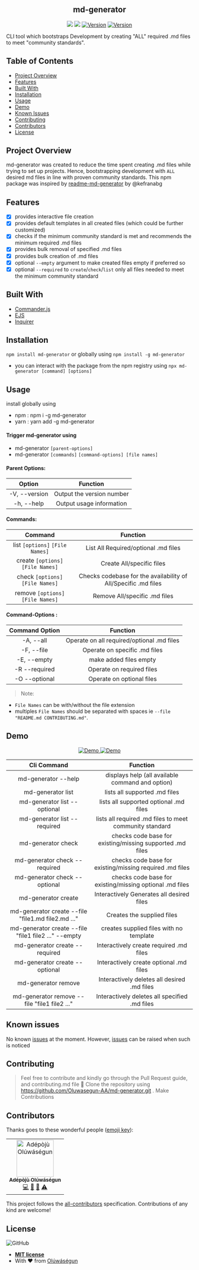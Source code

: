 <h2 align="center">md-generator</h2>
<p align="center">
<a href="https://npmjs.com/package/md-generator"><img src="https://img.shields.io/npm/dm/md-generator.svg?style=flat" /></a>
<a href="https://codeclimate.com/github/Oluwasegun-AA/md-generator/maintainability"><img src="https://api.codeclimate.com/v1/badges/2b739eec6ec45004c4cd/maintainability" /></a>
<a href="#contributors"><img src="https://img.shields.io/badge/all_contributors-1-orange.svg?style=flat-square" alt="Version"></a>
<a href="https://www.npmjs.com/package/md-generator" target="_blank">
    <img alt="Version" src="https://img.shields.io/npm/v/md-generator.svg">
  </a>
</p>
CLI tool which bootstraps Development by creating "ALL" required .md files to meet "community standards".

## Table of Contents

- [Project Overview](#Project-Overview)
- [Features](#Features)
- [Built With](#Built-With)
- [Installation](#Installation)
- [Usage](#Usage)
- [Demo](#Demo)
- [Known Issues](#Known-Issues)
- [Contributing](#contributing)
- [Contributors](#Contributors)
- [License](#License)

## Project Overview

md-generator was created to reduce the time spent creating .md files while trying to set up projects. Hence, bootstrapping development with `ALL` desired md files in line with proven community standards.
This npm package was inspired by [readme-md-generator](https://www.npmjs.com/package/readme-md-generator) by @kefranabg

## Features

- [x] provides interactive file creation
- [x] provides default templates in all created files (which could be further customized)
- [x] checks if the minimum community standard is met and recommends the minimum required .md files
- [x] provides bulk removal of specified .md files
- [x] provides bulk creation of .md files
- [x] optional `--empty` argument to make created files empty if preferred so
- [x] optional `--required` to `create`/`check`/`list` only all files needed to meet the minimum community standard

## Built With

- [Commander.js](https://github.com/tj/commander.js)
- [EJS](https://ejs.co/)
- [Inquirer](https://www.npmjs.com/package/inquirer)

## Installation

`npm install md-generator` or globally using `npm install -g md-generator`

- you can interact with the package from the npm registry
  using `npx md-generator [command] [options]`

## Usage

install globally using

- npm : npm i -g md-generator
- yarn : yarn add -g md-generator

#### Trigger md-generator using

- md-generator `[parent-options]`
- md-generator `[commands]` `[command-options] [file names]`

#### Parent Options:

|    Option     |         Function          |
| :-----------: | :-----------------------: |
| -V, --version | Output the version number |
|  -h, --help   | Output usage information  |

#### Commands:

|              Command              |                            Function                            |
| :-------------------------------: | :------------------------------------------------------------: |
|  list `[options]` `[File Names]`  |              List All Required/optional .md files              |
| create `[options]` `[File Names]` |                   Create All/specific files                    |
| check `[options]` `[File Names]`  | Checks codebase for the availability of All/Specific .md files |
| remove `[options]` `[File Names]` |                 Remove All/specific .md files                  |

#### Command-Options :

| Command Option |                  Function                  |
| :------------: | :----------------------------------------: |
| -A,   --all    | Operate on all required/optional .md files |
| -F,   --file   |       Operate on specific .md files        |
| -E,  --empty   |           make added files empty           |
| -R --required  |         Operate on required files          |
| -O --optional  |         Operate on optional files          |

> Note:

- `File Names` can be with/without the file extension
- multiples `File Names` should be separated with spaces ie `--file "README.md CONTRIBUTING.md"`.

## Demo

<p align="center">
  <a href="" target="">
    <img src="https://user-images.githubusercontent.com/25525765/66755090-9643aa00-ee97-11e9-99b0-adfe6ff287aa.gif" alt="Demo">
  </a>
  <a href="" target="">
    <img src="https://user-images.githubusercontent.com/25525765/66753341-db65dd00-ee93-11e9-80ed-3d279f6444c3.gif" alt="Demo">
  </a>
</p>

|                      Cli Command                             |                         Function                                     |
| :----------------------------------------------------------: | :------------------------------------------------------------------: |
|    md-generator --help                                       |        displays help (all available command and option)              |
|    md-generator list                                         |         lists all supported .md files                                |
|    md-generator list --optional                              |         lists all supported optional .md files                       |
|    md-generator list --required                              |         lists all required .md files to meet community standard      |
|    md-generator check                                        |         checks code base for existing/missing supported .md files    |
|    md-generator check --required                             |         checks code base for existing/missing required .md files     |
|    md-generator check --optional                             |         checks code base for existing/missing optional .md files     |
|    md-generator create                                       |         Interactively Generates all desired files                    |
|    md-generator create --file "file1.md file2.md ..."        |         Creates the supplied files                                   |
|    md-generator create  --file "file1 file2 ..." --empty     |         creates supplied files with no template                      |
|    md-generator create --required                            |         Interactively create required .md files                      |
|    md-generator create --optional                            |         Interactively create optional .md files                      |
|    md-generator remove                                       |         Interactively deletes all desired .md files                  |
|    md-generator remove --file "file1 file2  ..."             |         Interactively deletes all specified .md files                |

## Known issues

No known [issues](https://github.com/Oluwasegun-AA/md-generator/issues) at the moment. However, [issues](https://github.com/Oluwasegun-AA/md-generator/issues) can be raised when such is noticed

## Contributing

> Feel free to contribute and kindly go through the Pull Request guide, and contributing.md file
> 👯 Clone the repository using https://github.com/Oluwasegun-AA/md-generator.git .
> Make Contributions

## Contributors

Thanks goes to these wonderful people ([emoji key](https://allcontributors.org/docs/en/emoji-key)):

<!-- ALL-CONTRIBUTORS-LIST:START - Do not remove or modify this section -->
<!-- prettier-ignore -->
<table><tr><td align="center"><a href="https://github.com/Oluwasegun-AA"><img src="https://avatars0.githubusercontent.com/u/25525765?v=4" width="100px;" alt="Adépòjù Olúwáségun"/><br /><sub><b>Adépòjù Olúwáségun</b></sub></a><br /><a href="https://github.com/Adépòjù Olúwáségun/md-generator/commits?author=Oluwasegun-AA" title="Code">💻</a> <a href="https://github.com/Adépòjù Olúwáségun/md-generator/commits?author=Oluwasegun-AA" title="Documentation">📖</a> <a href="#maintenance-Oluwasegun-AA" title="Maintenance">🚧</a> <a href="https://github.com/Adépòjù Olúwáségun/md-generator/commits?author=Oluwasegun-AA" title="Tests">⚠️</a></td></tr></table>

<!-- ALL-CONTRIBUTORS-LIST:END -->

This project follows the [all-contributors](https://github.com/all-contributors/all-contributors) specification. Contributions of any kind are welcome!

## License

![GitHub](https://img.shields.io/github/license/mashape/apistatus.svg)

- **[MIT license]()**
- With ❤️ from <a href="https://twitter.com/Oluwasegun_AA" target="_blank">Olúwáségun</a>
